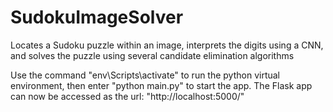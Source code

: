 # SudokuImageSolver
Locates a Sudoku puzzle within an image, interprets the digits using a CNN, and solves the puzzle using several candidate elimination algorithms

Use the command "env\Scripts\activate" to run the python virtual environment, then enter "python main.py" to start the app.
The Flask app can now be accessed as the url: "http://localhost:5000/"

